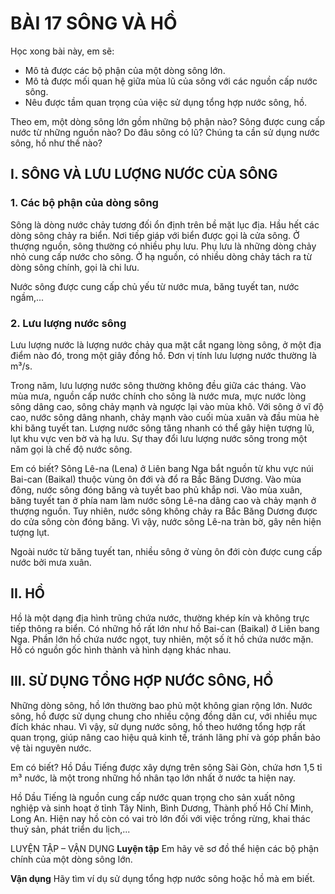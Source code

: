 # BÀI 17 SÔNG VÀ HỒ

Học xong bài này, em sẽ:
- Mô tả được các bộ phận của một dòng sông lớn.
- Mô tả được mối quan hệ giữa mùa lũ của sông với các nguồn cấp nước sông.
- Nêu được tầm quan trọng của việc sử dụng tổng hợp nước sông, hồ.

Theo em, một dòng sông lớn gồm những bộ phận nào? Sông được cung cấp nước từ những nguồn nào? Do đâu sông có lũ? Chúng ta cần sử dụng nước sông, hồ như thế nào?

## I. SÔNG VÀ LƯU LƯỢNG NƯỚC CỦA SÔNG
### 1. Các bộ phận của dòng sông

Sông là dòng nước chảy tương đối ổn định trên bề mặt lục địa. Hầu hết các dòng sông chảy ra biển. Nơi tiếp giáp với biển được gọi là cửa sông. Ở thượng nguồn, sông thường có nhiều phụ lưu. Phụ lưu là những dòng chảy nhỏ cung cấp nước cho sông. Ở hạ nguồn, có nhiều dòng chảy tách ra từ dòng sông chính, gọi là chi lưu.

Nước sông được cung cấp chủ yếu từ nước mưa, băng tuyết tan, nước ngầm,...

### 2. Lưu lượng nước sông

Lưu lượng nước là lượng nước chảy qua mặt cắt ngang lòng sông, ở một địa điểm nào đó, trong một giây đồng hồ. Đơn vị tính lưu lượng nước thường là m³/s.

Trong năm, lưu lượng nước sông thường không đều giữa các tháng. Vào mùa mưa, nguồn cấp nước chính cho sông là nước mưa, mực nước lòng sông dâng cao, sông chảy mạnh và ngược lại vào mùa khô. Với sông ở vĩ độ cao, nước sông dâng nhanh, chảy mạnh vào cuối mùa xuân và đầu mùa hè khi băng tuyết tan. Lượng nước sông tăng nhanh có thể gây hiện tượng lũ, lụt khu vực ven bờ và hạ lưu. Sự thay đổi lưu lượng nước sông trong một năm gọi là chế độ nước sông.

Em có biết?
Sông Lê-na (Lena) ở Liên bang Nga bắt nguồn từ khu vực núi Bai-can (Baikal) thuộc vùng ôn đới và đổ ra Bắc Băng Dương. Vào mùa đông, nước sông đóng băng và tuyết bao phủ khắp nơi. Vào mùa xuân, băng tuyết tan ở phía nam làm nước sông Lê-na dâng cao và chảy mạnh ở thượng nguồn. Tuy nhiên, nước sông không chảy ra Bắc Băng Dương được do cửa sông còn đóng băng. Vì vậy, nước sông Lê-na tràn bờ, gây nên hiện tượng lụt.

Ngoài nước từ băng tuyết tan, nhiều sông ở vùng ôn đới còn được cung cấp nước bởi mưa xuân.

## II. HỒ

Hồ là một dạng địa hình trũng chứa nước, thường khép kín và không trực tiếp thông ra biển. Có những hồ rất lớn như hồ Bai-can (Baikal) ở Liên bang Nga. Phần lớn hồ chứa nước ngọt, tuy nhiên, một số ít hồ chứa nước mặn. Hồ có nguồn gốc hình thành và hình dạng khác nhau.

## III. SỬ DỤNG TỔNG HỢP NƯỚC SÔNG, HỒ

Những dòng sông, hồ lớn thường bao phủ một không gian rộng lớn. Nước sông, hồ được sử dụng chung cho nhiều cộng đồng dân cư, với nhiều mục đích khác nhau. Vì vậy, sử dụng nước sông, hồ theo hướng tổng hợp rất quan trọng, giúp nâng cao hiệu quả kinh tế, tránh lãng phí và góp phần bảo vệ tài nguyên nước.

Em có biết?
Hồ Dầu Tiếng được xây dựng trên sông Sài Gòn, chứa hơn 1,5 tỉ m³ nước, là một trong những hồ nhân tạo lớn nhất ở nước ta hiện nay.

Hồ Dầu Tiếng là nguồn cung cấp nước quan trọng cho sản xuất nông nghiệp và sinh hoạt ở tỉnh Tây Ninh, Bình Dương, Thành phố Hồ Chí Minh, Long An. Hiện nay hồ còn có vai trò lớn đối với việc trồng rừng, khai thác thuỷ sản, phát triển du lịch,...

LUYỆN TẬP – VẬN DỤNG
**Luyện tập**
Em hãy vẽ sơ đồ thể hiện các bộ phận chính của một dòng sông lớn.

**Vận dụng**
Hãy tìm ví dụ sử dụng tổng hợp nước sông hoặc hồ mà em biết.

